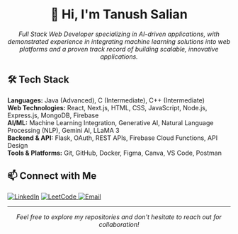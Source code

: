 <h1 align="center">👋 Hi, I'm Tanush Salian</h1>
<p align="center">
  <em>Full Stack Web Developer specializing in AI-driven applications, with demonstrated experience in integrating machine learning solutions into web platforms and a proven track record of building scalable, innovative applications.</em>
</p>
<h2 align="left">🛠️ Tech Stack</h2>
<p align="left">
  <strong>Languages:</strong> Java (Advanced), C (Intermediate), C++ (Intermediate)<br>
  <strong>Web Technologies:</strong> React, Next.js, HTML, CSS, JavaScript, Node.js, Express.js, MongoDB, Firebase<br>
  <strong>AI/ML:</strong> Machine Learning Integration, Generative AI, Natural Language Processing (NLP), Gemini AI, LLaMA 3<br>
  <strong>Backend & API:</strong> Flask, OAuth, REST APIs, Firebase Cloud Functions, API Design<br>
  <strong>Tools & Platforms:</strong> Git, GitHub, Docker, Figma, Canva, VS Code, Postman
</p>


<h2 align="left">📫 Connect with Me</h2>
<p align="left">
  <a href="https://www.linkedin.com/in/tanushsalian" target="_blank"><img src="https://img.shields.io/badge/LinkedIn-0077B5?style=for-the-badge&logo=linkedin&logoColor=white" alt="LinkedIn"/></a>
  <a href="https://leetcode.com/doodle_29" target="_blank">
    <img src="https://img.shields.io/badge/LeetCode-FFA116?style=for-the-badge&logo=LeetCode&logoColor=black" alt="LeetCode"/>
  </a> 
  <a href="mailto:tanushsalianw@gmail.com"><img src="https://img.shields.io/badge/Gmail-D14836?style=for-the-badge&logo=gmail&logoColor=white" alt="Email"/></a>
</p>
<hr>
<p align="center"><em>Feel free to explore my repositories and don't hesitate to reach out for collaboration!</em></p>
